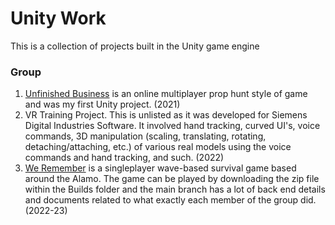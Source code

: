 # Unity Work

This is a collection of projects built in the Unity game engine

### Group
1) [Unfinished Business](https://github.com/ericmichalski/Engine-Games-and-Art/blob/master/Unity/Unfinished-Business.md) is an online multiplayer prop hunt style of game and was my first Unity project. (2021)
2) VR Training Project. This is unlisted as it was developed for Siemens Digital Industries Software. It involved hand tracking, curved UI's, voice commands, 3D manipulation (scaling, translating, rotating, detaching/attaching, etc.) of various real models using the voice commands and hand tracking, and such. (2022)
3) [We Remember](https://github.com/vanblakp/CS5001-Senior-Design/tree/development) is a singleplayer wave-based survival game based around the Alamo. The game can be played by downloading the zip file within the Builds folder and the main branch has a lot of back end details and documents related to what exactly each member of the group did. (2022-23)
